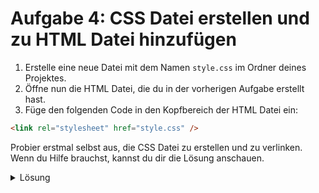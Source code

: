 # Aufgabe 4: CSS Datei erstellen und zu HTML Datei hinzufügen

1. Erstelle eine neue Datei mit dem Namen `style.css` im Ordner deines Projektes.
2. Öffne nun die HTML Datei, die du in der vorherigen Aufgabe erstellt hast.
3. Füge den folgenden Code in den Kopfbereich der HTML Datei ein:

```html
<link rel="stylesheet" href="style.css" />
```

Probier erstmal selbst aus, die CSS Datei zu erstellen und zu verlinken. Wenn du Hilfe brauchst, kannst du dir die Lösung anschauen.

<details>
  <summary>Lösung</summary>

```html
<!DOCTYPE html>
<html>
  <head>
    <title>Meine Website</title>
    <link rel="stylesheet" href="style.css" />
  </head>
  <body>
    <h1>Martina Mustermann</h1>
    <p>Ich bin in der 8. Klasse und wohne in Berlin.</p>
  </body>
</html>
```

</details>

